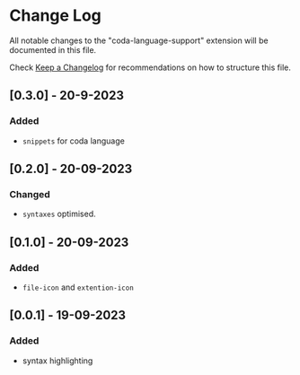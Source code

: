 # Change Log

All notable changes to the "coda-language-support" extension will be documented in this file.

Check [Keep a Changelog](http://keepachangelog.com/) for recommendations on how to structure this file.
## [0.3.0] - 20-9-2023
### Added
- `snippets` for coda language

## [0.2.0] - 20-09-2023
### Changed
- `syntaxes` optimised.
## [0.1.0] - 20-09-2023
### Added 
- `file-icon` and `extention-icon` 

## [0.0.1] - 19-09-2023
### Added
- syntax highlighting 
